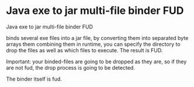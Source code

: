 # Java exe to jar multi-file binder FUD
 Java exe to jar multi-file binder FUD

binds several exe files into a jar file, by converting  them into separated byte arrays them combining them in runtime, you can specify the directory to drop the files as well as which files to execute.
The result is FUD.

Important: your binded-files are going to be dropped as they are, so if they are not fud, the drop process is going to be detected.

The binder itself is fud.
